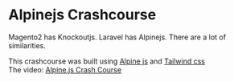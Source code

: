 # Alpinejs Crashcourse

<p>
 Magento2 has Knockoutjs. Laravel has Alpinejs.
 There are a lot of similarities.
 
 This crashcourse was built using [Alpine js](https://alpinejs.dev/) and  [Tailwind css](https://tailwindcss.com/) 
 <br>
 The video: [Alpine.js Crash Course](https://youtu.be/r5iWCtfltso?t=1)
</p>
